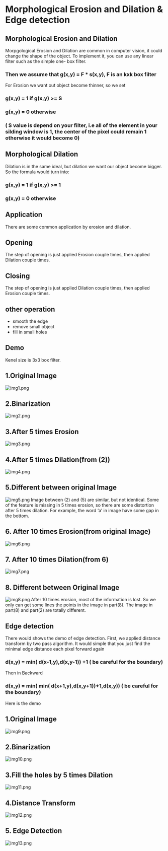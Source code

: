 # Morphological Erosion and Dilation & Edge detection

## Morphological Erosion and Dilation
Morpgological Erosion and Dilation are common in computer vision, it could change the shape of the object.
To implement it, you can use any linear filter such as the simple one- box filter.
### Then we assume that g(x,y) = F * s(x,y), F is an kxk box filter
For Erosion we want out object become thinner, so we set
### g(x,y) = 1 if  g(x,y) >= S   
### g(x,y) = 0 otherwise 
### ( S value is depend on your filter, i.e all of the element in your silding window is 1, the center of the pixel could remain 1 otherwise it would become 0)

## Morphological Dilation
Dilation is in the same ideal, but dilation we want our object become bigger. So the formula would turn into:
### g(x,y) = 1 if g(x,y) >= 1
### g(x,y) = 0 otherwise
 
 ## Application 
 There are some common application by erosion and dilation.
 ## Opening 
 The step of opening is just applied Erosion couple times, then applied Dilation couple times.
 ## Closing
 The step of opening is just applied Dilation couple times, then applied Erosion couple times.
 ## other operation
 - smooth the edge 
 - remove small object
 - fill in small holes
 
 ## Demo 
 Kenel size is 3x3 box filter.
 ## 1.Original Image
 ![img1.png](https://github.com/Hsu-Li-Yang/Computer-Vision-ECE-415-/blob/main/Edge%20detection/img/img1.png)
 ## 2.Binarization
 ![img2.png](https://github.com/Hsu-Li-Yang/Computer-Vision-ECE-415-/blob/main/Edge%20detection/img/img2.png)
 ## 3.After 5 times Erosion
 ![img3.png](https://github.com/Hsu-Li-Yang/Computer-Vision-ECE-415-/blob/main/Edge%20detection/img/img3.png)
 ## 4.After 5 times Dilation(from (2)) 
 ![img4.png](https://github.com/Hsu-Li-Yang/Computer-Vision-ECE-415-/blob/main/Edge%20detection/img/img4.png)
 ## 5.Different between original Image
 ![img5.png](https://github.com/Hsu-Li-Yang/Computer-Vision-ECE-415-/blob/main/Edge%20detection/img/img5.png)
 Image between (2) and (5) are similar, but not identical. Some of the feature is missing in 5 times erosion, so there are some distortion after 5 times dilation. For example, the word ‘a’ in image have some gap in the bottom.
 ## 6. After 10 times Erosion(from original Image)
 ![img6.png](https://github.com/Hsu-Li-Yang/Computer-Vision-ECE-415-/blob/main/Edge%20detection/img/img6.png)
 ## 7. After 10 times Dilation(from 6)
 ![img7.png](https://github.com/Hsu-Li-Yang/Computer-Vision-ECE-415-/blob/main/Edge%20detection/img/img7.png)
 ## 8. Different between Original Image
 ![img8.png](https://github.com/Hsu-Li-Yang/Computer-Vision-ECE-415-/blob/main/Edge%20detection/img/img8.png)
 After 10 times erosion, most of the information is lost. So we only can get some lines the points in the image in part(8). The image in part(8) and part(2) are totally different. 

## Edge detection
There would shows the demo of edge detection.
First, we applied distance transform by two pass algorithm.
It would simple that you just find the minimal edge distance each pixel forward again 
### d(x,y) = min( d(x-1,y),d(x,y-1)) +1 ( be careful for the boundary)
Then in Backward
### d(x,y) = min( min( d(x+1,y),d(x,y+1))+1,d(x,y)) ( be careful for the boundary)
Here is the demo
## 1.Original Image
![img9.png](https://github.com/Hsu-Li-Yang/Computer-Vision-ECE-415-/blob/main/Edge%20detection/img/img9.png)
## 2.Binarization
![img10.png](https://github.com/Hsu-Li-Yang/Computer-Vision-ECE-415-/blob/main/Edge%20detection/img/img10.png)
## 3.Fill the holes by 5 times Dilation
![img11.png](https://github.com/Hsu-Li-Yang/Computer-Vision-ECE-415-/blob/main/Edge%20detection/img/img11.png)
## 4.Distance  Transform
![img12.png](https://github.com/Hsu-Li-Yang/Computer-Vision-ECE-415-/blob/main/Edge%20detection/img/img12.png)
## 5. Edge Detection
![img13.png](https://github.com/Hsu-Li-Yang/Computer-Vision-ECE-415-/blob/main/Edge%20detection/img/img13.png)
